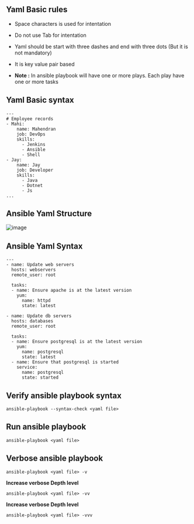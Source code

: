 ## Yaml Basic rules


* Space characters is used for intentation 

* Do not use Tab for intentation

* Yaml should be start with three dashes and end with three dots (But it is not mandatory)

* It is key value pair based

* **Note :** In ansible playbook will have one or more plays. Each play have one or more tasks


## Yaml Basic syntax

```
---
# Employee records
- Mahi:
    name: Mahendran
    job: DevOps
    skills:
      - Jenkins
      - Ansible
      - Shell
- Jay:
    name: Jay
    job: Developer
    skills:
      - Java
      - Dotnet
      - Js
...
```

## Ansible Yaml Structure

![image](https://user-images.githubusercontent.com/96326288/210500895-ad2c3c5b-7cad-4183-b20d-42e43bb286a5.png)


## Ansible Yaml Syntax

```
---
- name: Update web servers
  hosts: webservers
  remote_user: root

  tasks:
  - name: Ensure apache is at the latest version
    yum:
      name: httpd
      state: latest

- name: Update db servers
  hosts: databases
  remote_user: root

  tasks:
  - name: Ensure postgresql is at the latest version
    yum:
      name: postgresql
      state: latest
  - name: Ensure that postgresql is started
    service:
      name: postgresql
      state: started
```

## Verify ansible playbook syntax

```
ansible-playbook --syntax-check <yaml file>
```

## Run ansible playbook 

```
ansible-playbook <yaml file>
```

## Verbose ansible playbook 

```
ansible-playbook <yaml file> -v
```
**Increase verbose Depth level**
```
ansible-playbook <yaml file> -vv
```
**Increase verbose Depth level**
```
ansible-playbook <yaml file> -vvv
```

